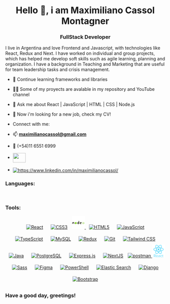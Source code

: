 <h1 align="center">Hello 👋, i am Maximiliano Cassol Montagner</h1>
<h3 align="center">FullStack Developer</h3>

I live in Argentina and love Frontend and Javascript, with technologies like React, Redux and Next. I have worked on individual and group projects, which has helped me develop soft skills such as agile learning, planning and organization. I have a background in Teaching and Marketing that are useful for team leadership tasks and crisis management.

- 🌱 Continue learning frameworks and libraries

- 👨‍💻 Some of my proyects are avalable in my repository and YouTube channel

- 💬 Ask me about React | JavaScript | HTML | CSS | Node.js
  
- 🔭 Now i'm looking for a new job, check my CV!

- Connect with me:

- 📫 **maximilianocassol@gmail.com**

- 📱 (+54)11 6551 6999

-  <a href="https://www.linkedin.com/in/maximilianocassol/?locale=en_US" target="blank"><img align="center" src="https://raw.githubusercontent.com/rahuldkjain/github-profile-readme-generator/master/src/images/icons/Social/linked-in-alt.svg" height="30" width="40" /></a>


- <a href="https://www.youtube.com/@maximilianocassol" target="blank"><img align="center" src="https://encrypted-tbn0.gstatic.com/images?q=tbn:ANd9GcTPDWqqZ0wDQEe7LL0a36KLgVySbyH3XaSbWkcnnYNvk-guIQ5EPaOIS9osmubtdxNw7zg&usqp=CAU" alt="https://www.linkedin.com/in/maximilianocassol/" alt="www.youtube.com/@maximilianocassol" height="30" width="40" /></a>


<h3 align="left">Languages:</h3>
<Image src="https://encrypted-tbn0.gstatic.com/images?q=tbn:ANd9GcQZzD9DqdkBbnggmGzNGS8Y5yOFF5NLAj579iFcDrznuUXDFaUrkDwn61eKxNyfY0iIAWE&usqp=CAU" alt="" width="160" >
<a href="https://www.efset.org/cert/tBaJm2" target="blank">
<Image src="https://encrypted-tbn0.gstatic.com/images?q=tbn:ANd9GcRpQMdI6ZKhFtI9f0wK8GwRWspp29re6uyyUSrlSxz5wNXQucAfg79Nrj1eXqcZdYrgvLI&usqp=CAU" alt="" width="160"/> </a>
<h3 align="left">Tools:</h3>  

<div align="center">  
<a href="https://reactjs.org/" target="_blank"><img style="margin: 10px" src="https://profilinator.rishav.dev/skills-assets/react-original-wordmark.svg" alt="React" height="50" /></a>  
<a href="https://www.w3schools.com/css/" target="_blank"><img style="margin: 10px" src="https://profilinator.rishav.dev/skills-assets/css3-original-wordmark.svg" alt="CSS3" height="50" /></a>  
<a href="https://nodejs.org" target="_blank" rel="noreferrer"> <img src="https://raw.githubusercontent.com/devicons/devicon/master/icons/nodejs/nodejs-original-wordmark.svg" alt="nodejs" width="40" height="40"/> </a>
<a href="https://en.wikipedia.org/wiki/HTML5" target="_blank"><img style="margin: 10px" src="https://profilinator.rishav.dev/skills-assets/html5-original-wordmark.svg" alt="HTML5" height="50" /></a>  
<a href="https://www.javascript.com/" target="_blank"><img style="margin: 10px" src="https://profilinator.rishav.dev/skills-assets/javascript-original.svg" alt="JavaScript" height="50" /></a>  
<a href="https://www.typescriptlang.org/" target="_blank"><img style="margin: 10px" src="https://profilinator.rishav.dev/skills-assets/typescript-original.svg" alt="TypeScript" height="50" /></a>  
<a href="https://www.mysql.com/" target="_blank"><img style="margin: 10px" src="https://profilinator.rishav.dev/skills-assets/mysql-original-wordmark.svg" alt="MySQL" height="50" /></a>  
<a href="https://redux.js.org/" target="_blank"><img style="margin: 10px" src="https://profilinator.rishav.dev/skills-assets/redux-original.svg" alt="Redux" height="50" /></a>  
<a href="https://github.com/" target="_blank"><img style="margin: 10px" src="https://profilinator.rishav.dev/skills-assets/git-scm-icon.svg" alt="Git" height="50" /></a>  
<a href="https://www.tailwindcss.com/" target="_blank"><img style="margin: 10px" src="https://profilinator.rishav.dev/skills-assets/tailwindcss.svg" alt="Tailwind CSS" height="50" /></a>  
<a href="https://www.java.com/" target="_blank"><img style="margin: 10px" src="https://profilinator.rishav.dev/skills-assets/java-original-wordmark.svg" alt="Java" height="50" /></a>  
<a href="https://www.postgresql.org/" target="_blank"><img style="margin: 10px" src="https://profilinator.rishav.dev/skills-assets/postgresql-original-wordmark.svg" alt="PostgreSQL" height="50" /></a>  
<a href="https://expressjs.com/" target="_blank"><img style="margin: 10px" src="https://profilinator.rishav.dev/skills-assets/express-original-wordmark.svg" alt="Express.js" height="50" /></a>  
<a href="https://nextjs.org/" target="_blank"><img style="margin: 10px" src="https://profilinator.rishav.dev/skills-assets/nextjs.png" alt="NextJS" height="50" /></a>  
<a href="https://postman.com" target="_blank" rel="noreferrer"> <img src="https://www.vectorlogo.zone/logos/getpostman/getpostman-icon.svg" alt="postman" width="40" height="40"/> </a> <a href="https://reactjs.org/" target="_blank" rel="noreferrer"> <img src="https://raw.githubusercontent.com/devicons/devicon/master/icons/react/react-original-wordmark.svg" alt="react" width="40" height="40"/> </a> 
<a href="https://sass-lang.com/" target="_blank"><img style="margin: 10px" src="https://profilinator.rishav.dev/skills-assets/sass-original.svg" alt="Sass" height="50" /></a>  
<a href="https://www.figma.com/" target="_blank"><img style="margin: 10px" src="https://profilinator.rishav.dev/skills-assets/figma-icon.svg" alt="Figma" height="50" /></a>  
<a href="https://docs.microsoft.com/en-us/powershell/" target="_blank"><img style="margin: 10px" src="https://profilinator.rishav.dev/skills-assets/powershell.png" alt="PowerShell" height="50" /></a>  
<a href="https://www.elastic.co/" target="_blank"><img style="margin: 10px" src="https://profilinator.rishav.dev/skills-assets/elasticsearch.png" alt="Elastic Search" height="50" /></a>  
<a href="https://www.djangoproject.com/" target="_blank"><img style="margin: 10px" src="https://profilinator.rishav.dev/skills-assets/django-original.svg" alt="Django" height="50" /></a>  
<a href="https://getbootstrap.com/docs/3.4/javascript/" target="_blank"><img style="margin: 10px" src="https://profilinator.rishav.dev/skills-assets/bootstrap-plain.svg" alt="Bootstrap" height="50" /></a>  
</div>

<h3>Have a good day, greetings!</h3>
